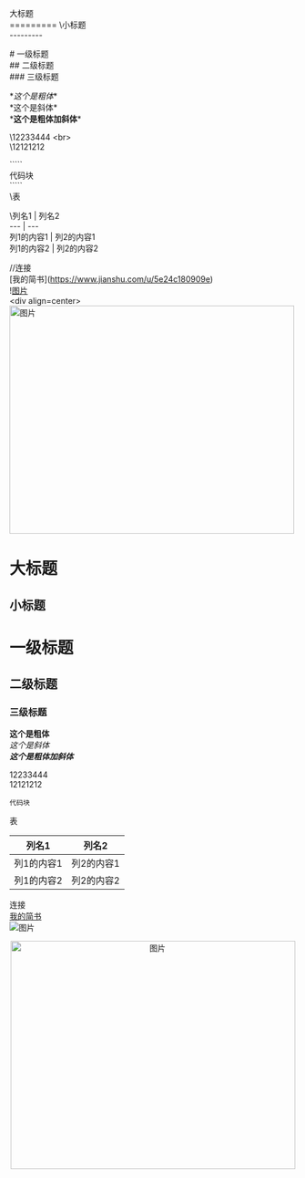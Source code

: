 
大标题<br>
\=========
\小标题<br>
\---------<br>

\# 一级标题<br>
\## 二级标题<br>
\### 三级标题<br>

\**这个是粗体**<br>
\*这个是斜体*<br>
\***这个是粗体加斜体***<br>

\12233444 \<br>  <br>
\12121212

\`````<br>
代码块<br>
\`````<br>
\表<br>

\列名1 | 列名2<br>
 --- | ---<br>
 列1的内容1 | 列2的内容1<br>
 列1的内容2 | 列2的内容2<br>

//连接<br>
\[我的简书](https://www.jianshu.com/u/5e24c180909e)<br>
\![图片](https://ss2.bdstatic.com/70cFvnSh_Q1YnxGkpoWK1HF6hhy/it/u=3841843966,628595216&fm=27&gp=0.jpg)<br>
\<div align=center><img src="https://ss0.bdstatic.com/70cFuHSh_Q1YnxGkpoWK1HF6hhy/it/u=1963615876,3195397168&fm=26&gp=0.jpg" width="500" height="400" alt="图片"/></div>

大标题
=========
小标题
---------

# 一级标题
## 二级标题
### 三级标题

**这个是粗体**<br>
*这个是斜体*<br>
***这个是粗体加斜体***<br>

12233444 <br>
12121212

`````
代码块
`````
表<br>

列名1 | 列名2
 --- | ---
 列1的内容1 | 列2的内容1
 列1的内容2 | 列2的内容2

连接<br>
[我的简书](https://www.jianshu.com/u/5e24c180909e)<br>
![图片](https://ss2.bdstatic.com/70cFvnSh_Q1YnxGkpoWK1HF6hhy/it/u=3841843966,628595216&fm=27&gp=0.jpg)<br>
<div align=center><img src="https://ss0.bdstatic.com/70cFuHSh_Q1YnxGkpoWK1HF6hhy/it/u=1963615876,3195397168&fm=26&gp=0.jpg" width="500" height="400" alt="图片"/></div>


